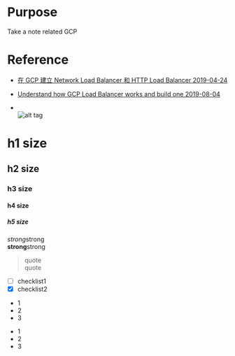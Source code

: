 # Purpose
Take a note related GCP

# Reference
* [在 GCP 建立 Network Load Balancer 和 HTTP Load Balancer 2019-04-24](https://titangene.github.io/article/gcp-network-and-http-load-balancer.html)  
* [Understand how GCP Load Balancer works and build one 2019-08-04](https://tn710617.github.io/GCPLoadBalancer/)  

* []()  
![alt tag]()

# h1 size

## h2 size

### h3 size

#### h4 size

##### h5 size

*strong*strong  
**strong**strong  

> quote  
> quote

- [ ] checklist1
- [x] checklist2

* 1
* 2
* 3

- 1
- 2
- 3
